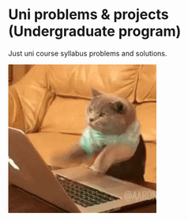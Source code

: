 # Uni problems & projects (Undergraduate program)
Just uni course syllabus problems and solutions.

![Banner](assets/cat-computer.gif)


